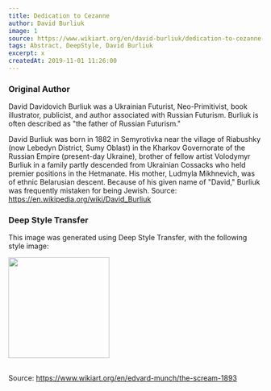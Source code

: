 ```yaml
---
title: Dedication to Cezanne
author: David Burliuk
image: 1
source: https://www.wikiart.org/en/david-burliuk/dedication-to-cezanne-1910
tags: Abstract, DeepStyle, David Burliuk
excerpt: x
createdAt: 2019-11-01 11:26:00
---
```


### Original Author

David Davidovich Burliuk was a Ukrainian Futurist, Neo-Primitivist, book illustrator, publicist, and author associated with Russian Futurism. Burliuk is often described as "the father of Russian Futurism."

David Burliuk was born in 1882 in Semyrotivka near the village of Riabushky (now Lebedyn District, Sumy Oblast) in the Kharkov Governorate of the Russian Empire (present-day Ukraine), brother of fellow artist Volodymyr Burliuk in a family partly descended from Ukrainian Cossacks who held premier positions in the Hetmanate. His mother, Ludmyla Mikhnevich, was of ethnic Belarusian descent. Because of his given name of "David," Burliuk was frequently mistaken for being Jewish.
Source: https://en.wikipedia.org/wiki/David_Burliuk

### Deep Style Transfer 

This image was generated using Deep Style Transfer, with the following style image: 

<img src="https://uploads2.wikiart.org/images/edvard-munch/the-scream-1893(2).jpg!PinterestLarge.jpg" width="200px">

<br>
<br>

Source: https://www.wikiart.org/en/edvard-munch/the-scream-1893
